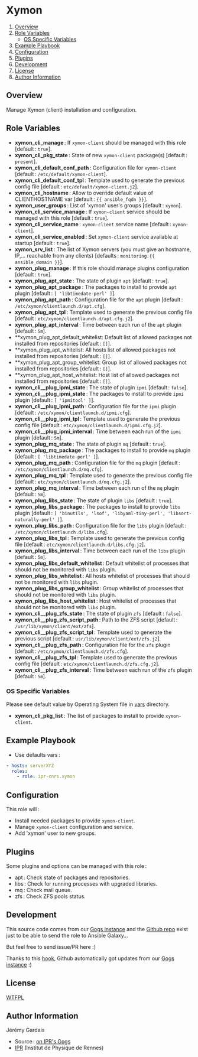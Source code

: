 # Xymon

1. [Overview](#overview)
2. [Role Variables](#role-variables)
     * [OS Specific Variables](#os-specific-variables)
3. [Example Playbook](#example-playbook)
4. [Configuration](#configuration)
4. [Plugins](#plugins)
6. [Development](#development)
7. [License](#license)
8. [Author Information](#author-information)

## Overview

Manage Xymon (client) installation and configuration.

## Role Variables

* **xymon_cli_manage** : If `xymon-client` should be managed with this role [default : `true`].
* **xymon_cli_pkg_state** : State of new `xymon-client` package(s) [default : `present`].
* **xymon_cli_default_conf_path** : Configuration file for `xymon-client` [default : `/etc/default/xymon-client`].
* **xymon_cli_default_conf_tpl** : Template used to generate the previous config file [default : `etc/default/xymon-client.j2`].
* **xymon_cli_hostname** : Allow to override default value of CLIENTHOSTNAME var [default : `{{ ansible_fqdn }}`].
* **xymon_user_groups** : List of 'xymon' user's groups [default : `xymon`].
* **xymon_cli_service_manage** : If `xymon-client` service should be managed with this role [default : `true`].
* **xymon_cli_service_name** : `xymon-client` service name [default : `xymon-client`].
* **xymon_cli_service_enabled** : Set `xymon-client` service available at startup [default : `true`].
* **xymon_srv_list** : The list of Xymon servers (you must give an hostname, IP,… reachable from any clients) [defaults : `monitoring.{{ ansible_domain }}`].
* **xymon_plug_manage** : If this role should manage plugins configuration [default : `true`].
* **xymon_plug_apt_state** : The state of plugin `apt` [default : `true`].
* **xymon_plug_apt_package** : The packages to install to provide `apt` plugin [default : `[ 'libtimedate-perl' ]`].
* **xymon_plug_apt_path** : Configuration file for the `apt` plugin [default : `/etc/xymon/clientlaunch.d/apt.cfg`].
* **xymon_plug_apt_tpl** : Template used to generate the previous config file [default : `etc/xymon/clientlaunch.d/apt.cfg.j2`].
* **xymon_plug_apt_interval** : Time between each run of the `apt` plugin [default : `5m`].
* **xymon_plug_apt_default_whitelist: Default list of allowed packages not installed from repositories [default : `[]`].
* **xymon_plug_apt_whitelist: All hosts list of allowed packages not installed from repositories [default : `[]`].
* **xymon_plug_apt_group_whitelist: Group list of allowed packages not installed from repositories [default : `[]`].
* **xymon_plug_apt_host_whitelist: Host list of allowed packages not installed from repositories [default : `[]`].
* **xymon_cli__plug_ipmi_state** : The state of plugin `ipmi` [default : `false`].
* **xymon_cli__plug_ipmi_state** : The packages to install to provide `ipmi` plugin [default : `[ 'ipmitool' ]`].
* **xymon_cli__plug_ipmi_path** : Configuration file for the `ipmi` plugin [default : `/etc/xymon/clientlaunch.d/ipmi.cfg`].
* **xymon_cli__plug_ipmi_tpl** : Template used to generate the previous config file [default : `etc/xymon/clientlaunch.d/ipmi.cfg.j2`].
* **xymon_cli__plug_ipmi_interval** : Time between each run of the `ipmi` plugin [default : `5m`].
* **xymon_plug_mq_state** : The state of plugin `mq` [default : `true`].
* **xymon_plug_mq_package** : The packages to install to provide `mq` plugin [default : `[ 'libtimedate-perl' ]`].
* **xymon_plug_mq_path** : Configuration file for the `mq` plugin [default : `/etc/xymon/clientlaunch.d/mq.cfg`].
* **xymon_plug_mq_tpl** : Template used to generate the previous config file [default : `etc/xymon/clientlaunch.d/mq.cfg.j2`].
* **xymon_plug_mq_interval** : Time between each run of the `mq` plugin [default : `5m`].
* **xymon_plug_libs_state** : The state of plugin `libs` [default : `true`].
* **xymon_plug_libs_package** : The packages to install to provide `libs` plugin [default : `[ 'binutils', 'lsof', 'libyaml-tiny-perl', 'libsort-naturally-perl' ]`].
* **xymon_plug_libs_path** : Configuration file for the `libs` plugin [default : `/etc/xymon/clientlaunch.d/libs.cfg`].
* **xymon_plug_libs_tpl** : Template used to generate the previous config file [default : `etc/xymon/clientlaunch.d/libs.cfg.j2`].
* **xymon_plug_libs_interval** : Time between each run of the `libs` plugin [default : `5m`].
* **xymon_plug_libs_default_whitelist** : Default whitelist of processes that should not be monitored with `libs` plugin.
* **xymon_plug_libs_whitelist** : All hosts whitelist of processes that should not be monitored with `libs` plugin.
* **xymon_plug_libs_group_whitelist** : Group whitelist of processes that should not be monitored with `libs` plugin.
* **xymon_plug_libs_host_whitelist** : Host whitelist of processes that should not be monitored with `libs` plugin.
* **xymon_cli__plug_zfs_state** : The state of plugin `zfs` [default : `false`].
* **xymon_cli__plug_zfs_script_path** : Path to the ZFS script [default : `/usr/lib/xymon/client/ext/zfs`].
* **xymon_cli__plug_zfs_script_tpl** : Template used to generate the previous script [default : `usr/lib/xymon/client/ext/zfs.j2`].
* **xymon_cli__plug_zfs_path** : Configuration file for the `zfs` plugin [default : `/etc/xymon/clientlaunch.d/zfs.cfg`].
* **xymon_cli__plug_zfs_tpl** : Template used to generate the previous config file [default : `etc/xymon/clientlaunch.d/zfs.cfg.j2`].
* **xymon_cli__plug_zfs_interval** : Time between each run of the `zfs` plugin [default : `5m`].

### OS Specific Variables

Please see default value by Operating System file in [vars][vars directory] directory.

* **xymon_cli_pkg_list** : The list of packages to install to provide `xymon-client`.

## Example Playbook

* Use defaults vars :

``` yml
- hosts: serverXYZ
  roles:
    - role: ipr-cnrs.xymon
```

## Configuration

This role will :
* Install needed packages to provide `xymon-client`.
* Manage `xymon-client` configuration and service.
* Add 'xymon' user to new groups.

## Plugins

Some plugins and options can be managed with this role :
* apt : Check state of packages and repositories.
* libs : Check for running processes with upgraded libraries.
* mq : Check mail queue.
* zfs : Check ZFS pools status.

## Development

This source code comes from our [Gogs instance][xymon source] and the [Github repo][xymon github] exist just to be able to send the role to Ansible Galaxy…

But feel free to send issue/PR here :)

Thanks to this [hook][gogs to github hook], Github automatically got updates from our [Gogs instance][xymon source] :)

## License

[WTFPL][wtfpl website]

## Author Information

Jérémy Gardais
* Source : [on IPR's Gogs][xymon source]
* [IPR][ipr website] (Institut de Physique de Rennes)

[vars directory]: ./vars
[gogs to github hook]: https://stackoverflow.com/a/21998477
[xymon source]: https://git.ipr.univ-rennes1.fr/cellinfo/ansible.xymon
[xymon github]: https://github.com/ipr-cnrs/xymon
[wtfpl website]: http://www.wtfpl.net/about/
[ipr website]: https://ipr.univ-rennes1.fr/
